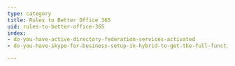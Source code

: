 ```yaml
---
type: category
title: Rules to Better Office 365
uid: rules-to-better-office-365
index:
- do-you-have-active-directory-federation-services-activated
- do-you-have-skype-for-business-setup-in-hybrid-to-get-the-full-functionality-out-of-teams

---
```




